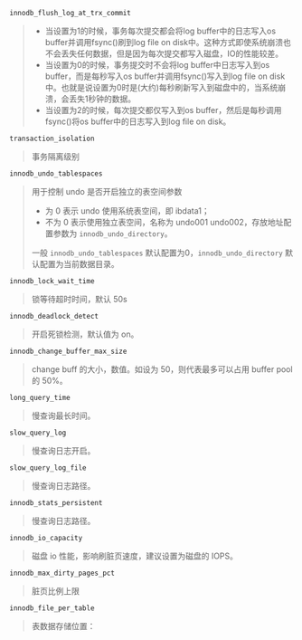 ```innodb_flush_log_at_trx_commit```
> * 当设置为1的时候，事务每次提交都会将log buffer中的日志写入os buffer并调用fsync()刷到log file on disk中。这种方式即使系统崩溃也不会丢失任何数据，但是因为每次提交都写入磁盘，IO的性能较差。
> * 当设置为0的时候，事务提交时不会将log buffer中日志写入到os buffer，而是每秒写入os buffer并调用fsync()写入到log file on disk中。也就是说设置为0时是(大约)每秒刷新写入到磁盘中的，当系统崩溃，会丢失1秒钟的数据。
> * 当设置为2的时候，每次提交都仅写入到os buffer，然后是每秒调用fsync()将os buffer中的日志写入到log file on disk。

```transaction_isolation```
> 事务隔离级别

```innodb_undo_tablespaces```
> 用于控制 undo 是否开启独立的表空间参数
> * 为 0 表示 undo 使用系统表空间，即 ibdata1；
> * 不为 0 表示使用独立表空间，名称为 undo001 undo002，存放地址配置参数为 ```innodb_undo_directory```。
>
> 一般 ```innodb_undo_tablespaces``` 默认配置为0，```innodb_undo_directory``` 默认配置为当前数据目录。

```innodb_lock_wait_time```
> 锁等待超时时间，默认 50s

```innodb_deadlock_detect```
> 开启死锁检测，默认值为 on。

```innodb_change_buffer_max_size```
> change buff 的大小，数值。如设为 50，则代表最多可以占用 buffer pool 的 50%。

```long_query_time```
> 慢查询最长时间。

```slow_query_log```
> 慢查询日志开启。

```slow_query_log_file```
> 慢查询日志路径。

```innodb_stats_persistent```
> 慢查询日志路径。

```innodb_io_capacity```
> 磁盘 io 性能，影响刷脏页速度，建议设置为磁盘的 IOPS。

```innodb_max_dirty_pages_pct```
> 脏页比例上限

```innodb_file_per_table```
> 表数据存储位置：